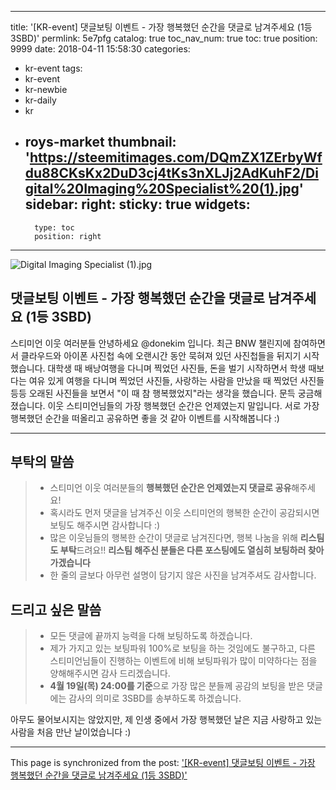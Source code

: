 
---
title: '[KR-event] 댓글보팅 이벤트 - 가장 행복했던 순간을 댓글로 남겨주세요 (1등 3SBD)'
permlink: 5e7pfg
catalog: true
toc_nav_num: true
toc: true
position: 9999
date: 2018-04-11 15:58:30
categories:
- kr-event
tags:
- kr-event
- kr-newbie
- kr-daily
- kr
- roys-market
thumbnail: 'https://steemitimages.com/DQmZX1ZErbyWfdu88CKsKx2DuD3cj4tKs3nXLJj2AdKuhF2/Digital%20Imaging%20Specialist%20(1).jpg'
sidebar:
    right:
        sticky: true
widgets:
    -
        type: toc
        position: right
---


![Digital Imaging Specialist (1).jpg](https://steemitimages.com/DQmZX1ZErbyWfdu88CKsKx2DuD3cj4tKs3nXLJj2AdKuhF2/Digital%20Imaging%20Specialist%20(1).jpg)

## 댓글보팅 이벤트 - 가장 행복했던 순간을 댓글로 남겨주세요 (1등 3SBD)


스티미언 이웃 여러분들 안녕하세요 @donekim 입니다.
최근 BNW 챌린지에 참여하면서 클라우드와 아이폰 사진첩 속에 오랜시간 동안 묵혀져 있던 사진첩들을 뒤지기 시작했습니다. 대학생 때 배낭여행을 다니며 찍었던 사진들, 돈을 벌기 시작하면서 학생 때보다는 여유 있게 여행을 다니며 찍었던 사진들, 사랑하는 사람을 만났을 때 찍었던 사진들 등등 오래된 사진들을 보면서 "이 때 참 행복했었지"라는 생각을 했습니다. 문득 궁금해졌습니다. 이웃 스티미언님들의 가장 행복했던 순간은 언제였는지 말입니다. 서로 가장 행복했던 순간을 떠올리고 공유하면 좋을 것 같아 이벤트를 시작해봅니다 :)


***
## 부탁의 말씀

> - 스티미언 이웃 여러분들의 **행복했던 순간은 언제였는지 댓글로 공유**해주세요!
>- 혹시라도 먼저 댓글을 남겨주신 이웃 스티미언의 행복한 순간이 공감되시면 보팅도 해주시면 감사합니다 :) 
>- 많은 이웃님들의 행복한 순간이 댓글로 남겨진다면, 행복 나눔을 위해 **리스팀도 부탁**드려요!! **리스팀 해주신 분들은 다른 포스팅에도 열심히 보팅하러 찾아가겠습니다**
>- 한 줄의 글보다 아무런 설명이 담기지 않은 사진을 남겨주셔도 감사합니다.

## 드리고 싶은 말씀
>- 모든 댓글에 끝까지 능력을 다해 보팅하도록 하겠습니다.
>- 제가 가지고 있는 보팅파워 100%로 보팅을 하는 것임에도 불구하고, 다른 스티미언님들이 진행하는 이벤트에 비해 보팅파워가 많이 미약하다는 점을 양해해주시면 감사 드리겠습니다.
>- **4월 19일(목) 24:00를 기준**으로 가장 많은 분들께 공감의 보팅을 받은 댓글에는 감사의 의미로 3SBD를 송부하도록 하겠습니다. 

아무도 물어보시지는 않았지만,
제 인생 중에서 가장 행복했던 날은 지금 사랑하고 있는 사람을 처음 만난 날이었습니다 :)

- - -

This page is synchronized from the post: ['[KR-event] 댓글보팅 이벤트 - 가장 행복했던 순간을 댓글로 남겨주세요 (1등 3SBD)'](https://steemit.com/@donekim/5e7pfg)
